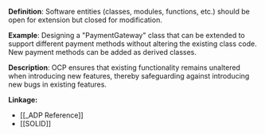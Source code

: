 **Definition**: Software entities (classes, modules, functions, etc.) should be open for extension but closed for modification.

**Example**: Designing a "PaymentGateway" class that can be extended to support different payment methods without altering the existing class code. New payment methods can be added as derived classes.

**Description**: OCP ensures that existing functionality remains unaltered when introducing new features, thereby safeguarding against introducing new bugs in existing features.

**Linkage:**
- [[_ADP Reference]]
- [[SOLID]]